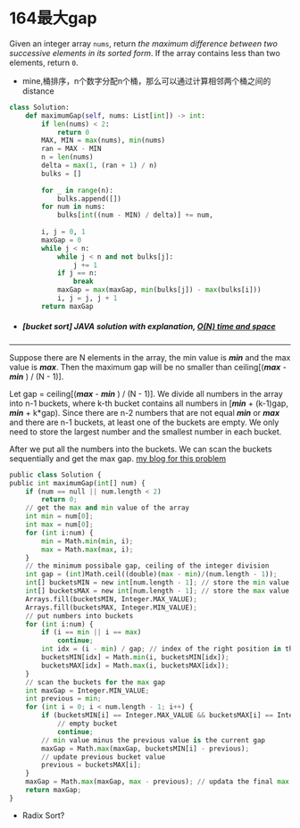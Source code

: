 # 164最大gap

Given an integer array `nums`, return *the maximum difference between two successive elements in its sorted form*. If the array contains less than two elements, return `0`.

* mine,桶排序，n个数字分配n个桶，那么可以通过计算相邻两个桶之间的distance

```python
class Solution:
    def maximumGap(self, nums: List[int]) -> int:
        if len(nums) < 2:
            return 0
        MAX, MIN = max(nums), min(nums)
        ran = MAX - MIN
        n = len(nums)
        delta = max(1, (ran + 1) / n)
        bulks = []
        
        for _ in range(n):
            bulks.append([])
        for num in nums:
            bulks[int((num - MIN) / delta)] += num,
        
        i, j = 0, 1
        maxGap = 0
        while j < n:
            while j < n and not bulks[j]:
                j += 1
            if j == n:
                break
            maxGap = max(maxGap, min(bulks[j]) - max(bulks[i]))
            i, j = j, j + 1
        return maxGap
```



* ##### [bucket sort] JAVA solution with explanation, [O(N) time and space](https://leetcode.com/problems/maximum-gap/discuss/50643/bucket-sort-JAVA-solution-with-explanation-O(N)-time-and-space)

---

Suppose there are N elements in the array, the min value is ***min*** and the max value is ***max***. Then the maximum gap will be no smaller than ceiling[(***max*** - ***min*** ) / (N - 1)].



Let gap = ceiling[(***max*** - ***min*** ) / (N - 1)]. We divide all numbers in the array into n-1 buckets, where k-th bucket contains all numbers in [***min*** + (k-1)gap, ***min*** + k*gap). Since there are n-2 numbers that are not equal ***min*** or ***max*** and there are n-1 buckets, at least one of the buckets are empty. We only need to store the largest number and the smallest number in each bucket.



After we put all the numbers into the buckets. We can scan the buckets sequentially and get the max gap.
[my blog for this problem](http://zkfairytale.blogspot.ca/2014/12/maximum-gap.html)

```python
public class Solution {
public int maximumGap(int[] num) {
    if (num == null || num.length < 2)
        return 0;
    // get the max and min value of the array
    int min = num[0];
    int max = num[0];
    for (int i:num) {
        min = Math.min(min, i);
        max = Math.max(max, i);
    }
    // the minimum possibale gap, ceiling of the integer division
    int gap = (int)Math.ceil((double)(max - min)/(num.length - 1));
    int[] bucketsMIN = new int[num.length - 1]; // store the min value in that bucket
    int[] bucketsMAX = new int[num.length - 1]; // store the max value in that bucket
    Arrays.fill(bucketsMIN, Integer.MAX_VALUE);
    Arrays.fill(bucketsMAX, Integer.MIN_VALUE);
    // put numbers into buckets
    for (int i:num) {
        if (i == min || i == max)
            continue;
        int idx = (i - min) / gap; // index of the right position in the buckets
        bucketsMIN[idx] = Math.min(i, bucketsMIN[idx]);
        bucketsMAX[idx] = Math.max(i, bucketsMAX[idx]);
    }
    // scan the buckets for the max gap
    int maxGap = Integer.MIN_VALUE;
    int previous = min;
    for (int i = 0; i < num.length - 1; i++) {
        if (bucketsMIN[i] == Integer.MAX_VALUE && bucketsMAX[i] == Integer.MIN_VALUE)
            // empty bucket
            continue;
        // min value minus the previous value is the current gap
        maxGap = Math.max(maxGap, bucketsMIN[i] - previous);
        // update previous bucket value
        previous = bucketsMAX[i];
    }
    maxGap = Math.max(maxGap, max - previous); // updata the final max value gap
    return maxGap;
}
```

* Radix Sort?

